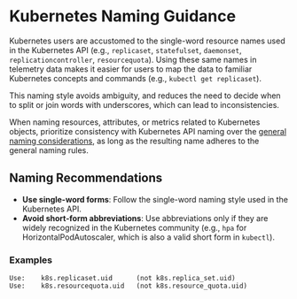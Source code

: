 <!--- Hugo front matter used to generate the website version of this page:
linkTitle: K8s naming
--->

# Kubernetes Naming Guidance

Kubernetes users are accustomed to the single-word resource names used in the Kubernetes API (e.g., `replicaset`, `statefulset`, `daemonset`, `replicationcontroller`, `resourcequota`). Using these same names in telemetry data makes it easier for users to map the data to familiar Kubernetes concepts and commands (e.g., `kubectl get replicaset`).

This naming style avoids ambiguity, and reduces the need to decide when to split or join words with underscores, which can lead to inconsistencies.

When naming resources, attributes, or metrics related to Kubernetes objects, prioritize consistency with Kubernetes API naming over the [general naming considerations](../general/naming.md), as long as the resulting name adheres to the general naming rules.

## Naming Recommendations

- **Use single-word forms**: Follow the single-word naming style used in the Kubernetes API.
- **Avoid short-form abbreviations**: Use abbreviations only if they are widely recognized in the Kubernetes community (e.g., `hpa` for HorizontalPodAutoscaler, which is also a valid short form in `kubectl`).

### Examples

```text
Use:    k8s.replicaset.uid      (not k8s.replica_set.uid)
Use:    k8s.resourcequota.uid   (not k8s.resource_quota.uid)
```
